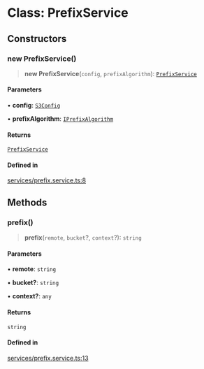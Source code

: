 # Class: PrefixService

## Constructors

### new PrefixService()

> **new PrefixService**(`config`, `prefixAlgorithm`): [`PrefixService`](PrefixService.md)

#### Parameters

• **config**: [`S3Config`](../type-aliases/S3Config.md)

• **prefixAlgorithm**: [`IPrefixAlgorithm`](../interfaces/IPrefixAlgorithm.md)

#### Returns

[`PrefixService`](PrefixService.md)

#### Defined in

[services/prefix.service.ts:8](https://github.com/LabO8/nestjs-s3/blob/306023e15fcb498533a66fc2f9b000dc61a2bf64/src/services/prefix.service.ts#L8)

## Methods

### prefix()

> **prefix**(`remote`, `bucket`?, `context`?): `string`

#### Parameters

• **remote**: `string`

• **bucket?**: `string`

• **context?**: `any`

#### Returns

`string`

#### Defined in

[services/prefix.service.ts:13](https://github.com/LabO8/nestjs-s3/blob/306023e15fcb498533a66fc2f9b000dc61a2bf64/src/services/prefix.service.ts#L13)
